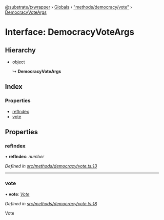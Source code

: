 [@substrate/txwrapper](../README.md) › [Globals](../globals.md) › ["methods/democracy/vote"](../modules/_methods_democracy_vote_.md) › [DemocracyVoteArgs](_methods_democracy_vote_.democracyvoteargs.md)

# Interface: DemocracyVoteArgs

## Hierarchy

* object

  ↳ **DemocracyVoteArgs**

## Index

### Properties

* [refIndex](_methods_democracy_vote_.democracyvoteargs.md#refindex)
* [vote](_methods_democracy_vote_.democracyvoteargs.md#vote)

## Properties

###  refIndex

• **refIndex**: *number*

*Defined in [src/methods/democracy/vote.ts:13](https://github.com/paritytech/txwrapper/blob/32e6680/src/methods/democracy/vote.ts#L13)*

___

###  vote

• **vote**: *[Vote](../modules/_methods_democracy_types_.md#vote)*

*Defined in [src/methods/democracy/vote.ts:18](https://github.com/paritytech/txwrapper/blob/32e6680/src/methods/democracy/vote.ts#L18)*

Vote
